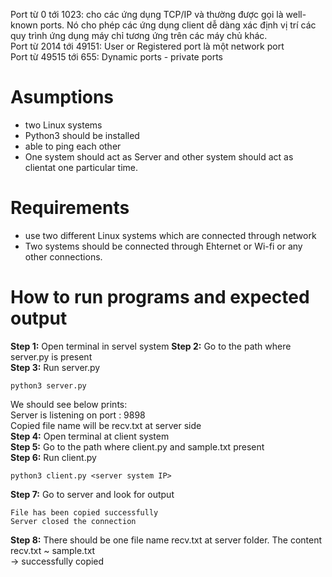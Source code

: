 Port từ 0 tới 1023: cho các ứng dụng TCP/IP và thường được gọi là well-known ports. Nó cho phép các ứng dụng client dễ dàng xác định vị trí các quy trình ứng dụng máy chỉ tương ứng trên các máy chủ khác.  
Port từ 2014 tới 49151: User or Registered port là một network port  
Port từ 49515 tới 655: Dynamic ports - private ports   

# Asumptions
- two Linux systems
- Python3 should be installed
- able to ping each other 
- One system should act as Server and other system should act as clientat one particular time.
# Requirements
- use two different Linux systems which are connected through network
- Two systems should be connected through Ehternet or Wi-fi or any other connections.
# How to run programs and expected output
**Step 1:** Open terminal in servel system
**Step 2:** Go to the path where server.py is present  
**Step 3:** Run server.py    
```
python3 server.py
```
We should see below prints:  
Server is listening on port : 9898  
Copied file name will be recv.txt at server side  
**Step 4:** Open terminal at client system  
**Step 5:** Go to the path where client.py and sample.txt present  
**Step 6:** Run client.py   
```  
python3 client.py <server system IP>
```
**Step 7:** Go to server and look for output  
```
File has been copied successfully
Server closed the connection
```
**Step 8:** There should be one file name recv.txt at server folder. The content recv.txt ~ sample.txt   
-> successfully copied 







